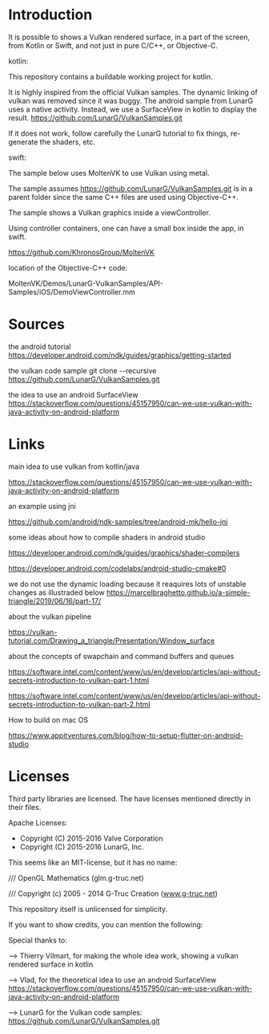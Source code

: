 # Introduction

It is possible to shows a Vulkan rendered surface, in a part of the screen, from Kotlin or Swift, and not just in pure C/C++, or Objective-C.


kotlin:

This repository contains a buildable working project for kotlin.

It is highly inspired from the official Vulkan samples. The dynamic linking of vulkan was removed since it was buggy.
The android sample from LunarG uses a native activity. Instead, we use a SurfaceView in kotlin to display the result.
https://github.com/LunarG/VulkanSamples.git

If it does not work, follow carefully the LunarG tutorial to fix things, re-generate the shaders, etc.


swift:

The sample below uses MoltenVK to use Vulkan using metal.

The sample assumes https://github.com/LunarG/VulkanSamples.git is in a parent folder since the same C++ files are used
using Objective-C++.

The sample shows a Vulkan graphics inside a viewController.

Using controller containers, one can have a small box inside the app, in swift.

https://github.com/KhronosGroup/MoltenVK

location of the Objective-C++ code:

MoltenVK/Demos/LunarG-VulkanSamples/API-Samples/iOS/DemoViewController.mm

# Sources

the android tutorial
https://developer.android.com/ndk/guides/graphics/getting-started

the vulkan code sample
git clone --recursive https://github.com/LunarG/VulkanSamples.git

the idea to use an android SurfaceView
https://stackoverflow.com/questions/45157950/can-we-use-vulkan-with-java-activity-on-android-platform

# Links

main idea to use vulkan from kotlin/java

https://stackoverflow.com/questions/45157950/can-we-use-vulkan-with-java-activity-on-android-platform


an example using jni

https://github.com/android/ndk-samples/tree/android-mk/hello-jni


some ideas about how to compile shaders in android studio

https://developer.android.com/ndk/guides/graphics/shader-compilers

https://developer.android.com/codelabs/android-studio-cmake#0


we do not use the dynamic loading because it reaquires lots of unstable changes
as illustraded below
https://marcelbraghetto.github.io/a-simple-triangle/2019/06/16/part-17/


about the vulkan pipeline

https://vulkan-tutorial.com/Drawing_a_triangle/Presentation/Window_surface


about the concepts of swapchain and command buffers and queues

https://software.intel.com/content/www/us/en/develop/articles/api-without-secrets-introduction-to-vulkan-part-1.html

https://software.intel.com/content/www/us/en/develop/articles/api-without-secrets-introduction-to-vulkan-part-2.html


How to build on mac OS

https://www.appitventures.com/blog/how-to-setup-flutter-on-android-studio


# Licenses

Third party libraries are licensed. The have licenses mentioned directly in their files.

Apache Licenses:
* Copyright (C) 2015-2016 Valve Corporation
* Copyright (C) 2015-2016 LunarG, Inc.


This seems like an MIT-license, but it has no name:

/// OpenGL Mathematics (glm.g-truc.net)

/// Copyright (c) 2005 - 2014 G-Truc Creation (www.g-truc.net)


This repository itself is unlicensed for simplicity.

If you want to show credits, you can mention the following:

Special thanks to:

--> Thierry Vilmart, for making the whole idea work, showing a vulkan rendered surface in kotlin

--> Vlad, for the theoretical idea to use an android SurfaceView
https://stackoverflow.com/questions/45157950/can-we-use-vulkan-with-java-activity-on-android-platform

--> LunarG for the Vulkan code samples:
https://github.com/LunarG/VulkanSamples.git

